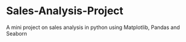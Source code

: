 # Sales-Analysis-Project
A mini project on sales analysis in python using Matplotlib, Pandas and Seaborn
